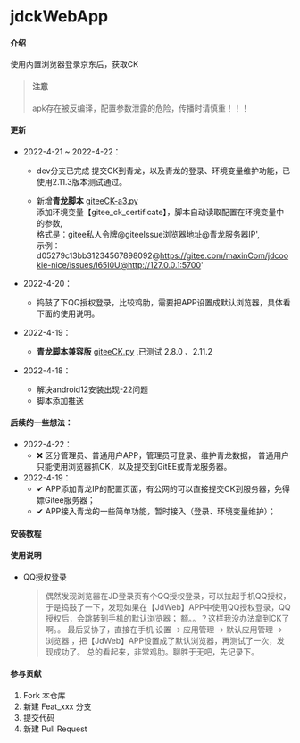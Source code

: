 # jdckWebApp

#### 介绍
使用内置浏览器登录京东后，获取CK
     

>#### 注意 
> apk存在被反编译，配置参数泄露的危险，传播时请慎重！！！

#### 更新
- 2022-4-21 ~ 2022-4-22：
     -  dev分支已完成 提交CK到青龙，以及青龙的登录、环境变量维护功能，已使用2.11.3版本测试通过。  

     -  新增**青龙脚本** [giteeCK-a3.py](https://gitee.com/maxinDev/jdck-web-app/blob/master/temp/giteeCK-a3.py)   
        添加环境变量【gitee_ck_certificate】，脚本自动读取配置在环境变量中的参数,  
        格式是：gitee私人令牌@giteeIssue浏览器地址@青龙服务器IP',  
        示例：d05279c13bb31234567898092@https://gitee.com/maxinCom/jdcookie-nice/issues/I65I0U@http://127.0.0.1:5700'  

           


- 2022-4-20：
     -  捣鼓了下QQ授权登录，比较鸡肋，需要把APP设置成默认浏览器，具体看下面的使用说明。

- 2022-4-19：
     -  **青龙脚本兼容版**  [giteeCK.py](https://gitee.com/maxinDev/jdck-web-app/blob/master/temp/giteeCK.py) ,已测试 2.8.0 、2.11.2

- 2022-4-18：
    - 解决android12安装出现-22问题
    - 脚本添加推送

    
#### 后续的一些想法：

- 2022-4-22：
    - ❌ 区分管理员、普通用户APP，管理员可登录、维护青龙数据， 普通用户只能使用浏览器抓CK，以及提交到GitEE或青龙服务器。
- 2022-4-19：
    - ✔ APP添加青龙IP的配置页面，有公网的可以直接提交CK到服务器，免得嫖Gitee服务器；
    - ✔ APP接入青龙的一些简单功能，暂时接入（登录、环境变量维护）；
    

#### 

#### 安装教程


#### 使用说明


- QQ授权登录


    > 偶然发现浏览器在JD登录页有个QQ授权登录，可以拉起手机QQ授权，于是捣鼓了一下，发现如果在【JdWeb】APP中使用QQ授权登录，QQ授权后，会跳转到手机的默认浏览器；
    > 额。。？这样我没办法拿到CK了啊。。 最后妥协了，直接在手机 设置 -> 应用管理 -> 默认应用管理 -> 浏览器  ，把【JdWeb】APP设置成了默认浏览器，再测试了一次，发现成功了。
    > 总的看起来，非常鸡肋。聊胜于无吧，先记录下。


#### 参与贡献

1.  Fork 本仓库
2.  新建 Feat_xxx 分支
3.  提交代码
4.  新建 Pull Request

